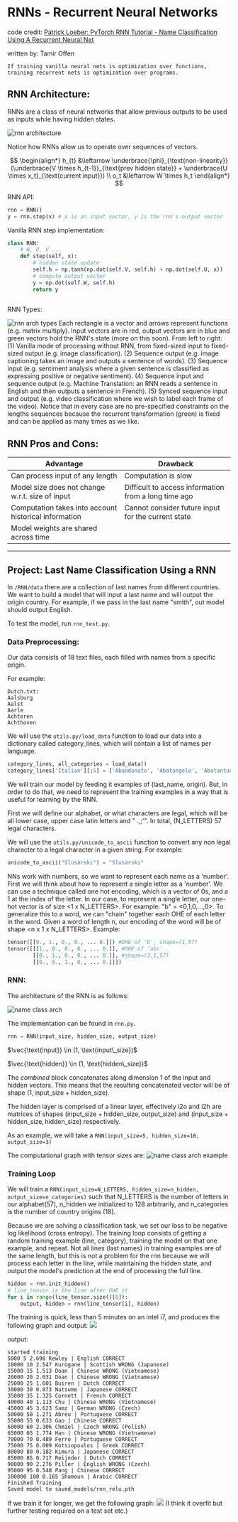 # RNNs - Recurrent Neural Networks
code credit: [Patrick Loeber: PyTorch RNN Tutorial - Name Classification Using A Recurrent Neural Net](https://youtu.be/WEV61GmmPrk?si=l0INF4xULpy-xRar)

written by: Tamir Offen

    If training vanilla neural nets is optimization over functions, training recurrent nets is optimization over programs.

## RNN Architecture:
RNNs are a class of neural networks that allow previous outputs to be used as inputs while having hidden states.

![rnn architecture](/RNN/imgs/rnn_arch.png)

Notice how RNNs allow us to operate over sequences of vectors.

$$
\begin{align*}
h_{t} &\leftarrow \underbrace{\phi}_{\text{non-linearity}}(\underbrace{V \times h_{t-1}}_{\text{prev hidden state}} + \underbrace{U \times x_t}_{\text{current input}}) \\
o_t &\leftarrow W \times h_t
\end{align*}
$$

RNN API:
```python
rnn = RNN()
y = rnn.step(x) # x is an input vector, y is the rnn's output vector
```

Vanilla RNN step implementation:
```python
class RNN:
    # W, U, V ...
    def step(self, x):
        # hidden state update:
        self.h = np.tanh(np.dot(self.V, self.h) + np.dot(self.U, x))
        # compute output vector
        y = np.dot(self.W, self.h)
        return y
        
```

RNN Types:

![rnn arch types](/RNN/imgs/rnn_types.png)
Each rectangle is a vector and arrows represent functions (e.g. matrix multiply). Input vectors are in red, output vectors are in blue and green vectors hold the RNN's state (more on this soon). From left to right: (1) Vanilla mode of processing without RNN, from fixed-sized input to fixed-sized output (e.g. image classification). (2) Sequence output (e.g. image captioning takes an image and outputs a sentence of words). (3) Sequence input (e.g. sentiment analysis where a given sentence is classified as expressing positive or negative sentiment). (4) Sequence input and sequence output (e.g. Machine Translation: an RNN reads a sentence in English and then outputs a sentence in French). (5) Synced sequence input and output (e.g. video classification where we wish to label each frame of the video). Notice that in every case are no pre-specified constraints on the lengths sequences because the recurrent transformation (green) is fixed and can be applied as many times as we like.

## RNN Pros and Cons:
| Advantage | Drawback |
| --- | --- |
| Can process input of any length | Computation is slow|
| Model size does not change w.r.t. size of input | Difficult to access information from a long time ago|
| Computation takes into account historical information | Cannot consider future input for the current state|
| Model weights are shared across time | |

---

## Project: Last Name Classification Using a RNN
In `/RNN/data` there are a collection of last names from different countries. We want to build a model that will input a last name and will output the origin country. For example, if we pass in the last name "smith", out model should output English.

To test the model, run `rnn_test.py`.

### **Data Preprocessing**:
Our data consists of 18 text files, each filled with names from a specific origin. 

For example: 

    Dutch.txt:
    Aalsburg
    Aalst
    Aarle
    Achteren
    Achthoven

We will use the `utils.py/load_data` function to load our data into a dictionary called category_lines, which will contain a list of names per language.
```python
category_lines, all_categories = load_data()
category_lines['Italian'][:5] = ['Abandonato', 'Abatangelo', 'Abatantuono', 'Abate', 'Abategiovanni']
```

We will train our model by feeding it examples of (last_name, origin). But, in order to do that, we need to represent the training examples in a way that is useful for learning by the RNN.

First we will define our alphabet, or what characters are legal, which will be all lower case, upper case latin letters and " .,;'". In total, (N_LETTERS) 57 legal characters.

We will use the `utils.py/unicode_to_ascii` function to convert any non legal character to a legal character in a given string. For example:
```python
unicode_to_ascii("Ślusàrski") = "Slusarski"
```

NNs work with numbers, so we want to represent each name as a 'number'. First we will think about how to represent a single letter as a 'number'. We can use a technique called one hot encoding, which is a vector of 0s, and a 1 at the index of the letter. In our case, to represent a single letter, our one-hot vector is of size 
<1 x N_LETTERS>. For example: "b" = <0,1,0,...,0>. To generalize this to a word, we can "chain" together each OHE of each letter in the word. Given a word of length n, our encoding of the word will be of shape <n x 1 x N_LETTERS>.
Example: 

```python
tensor([[0., 1., 0., 0., ... 0.]]) #OHE of 'b', shape=(1,57)
tensor([[[1., 0., 0., 0., ... 0.]], #OHE of 'abc'
        [[0., 1., 0., 0., ... 0.]], #shape=(3,1,57)
        [[0., 0., 1., 0., ... 0.]]])
```


### **RNN**:
The architecture of the RNN is as follows:

![name class arch](/RNN/imgs/name_class_arch.png)

The implementation can be found in `rnn.py`.

```python
rnn = RNN(input_size, hidden_size, output_size)
```

$\vec{\text{input}} \in (1, \text{input\_size})$

$\vec{\text{hidden}} \in (1, \text{hidden\_size})$

The *combined* block concatenates along dimension 1 of the input and hidden vectors. This means that the resulting concatenated vector will be of shape $(1, \text{input\_size}+\text{hidden\_size})$.

The hidden layer is comprised of a linear layer, effectively i2o and i2h are matrices of shapes $(\text{input\_size}+\text{hidden\_size},\text{output\_size})$ and $(\text{input\_size}+\text{hidden\_size},\text{hidden\_size})$ respectively.

As an example, we will take a `RNN(input_size=5, hidden_size=16, output_size=3)`

The computational graph with tensor sizes are:
![name class arch example](/RNN/imgs/name_class_arch_example.png)

### **Training Loop**
We will train a `RNN(input_size=N_LETTERS, hidden_size=n_hidden, output_size=n_categories)` such that N_LETTERS is the number of letters in our alphabet(57), n_hidden we initialized to 128 arbitrarily, and n_categories is the number of country origins (18).

Because we are solving a classification task, we set our loss to be negative log likelihood (cross entropy). The training loop consists of getting a random training example (line, category), training the model on that one example, and repeat. Not all lines (last names) in training examples are of the same length, but this is not a problem for the rnn because we will process each letter in the line, while maintaining the hidden state, and output the model's prediction at the end of processing the full line. 

```python
hidden = rnn.init_hidden()
# line_tensor is the line after OHE it
for i in range(line_tensor.size()[0]):
    output, hidden = rnn(line_tensor[i], hidden)
```

The training is quick, less than 5 minutes on an intel i7, and produces the following graph and output:
![](imgs/train_graph_relu.png)

output:
```
started training
5000 5 2.698 Kewley | English CORRECT
10000 10 2.547 Kurogane | Scottish WRONG (Japanese)
15000 15 1.513 Doan | Chinese WRONG (Vietnamese)
20000 20 2.031 Doan | Chinese WRONG (Vietnamese)
25000 25 1.601 Buiren | Dutch CORRECT
30000 30 0.873 Natsume | Japanese CORRECT
35000 35 1.325 Cornett | French CORRECT
40000 40 1.113 Chu | Chinese WRONG (Vietnamese)
45000 45 3.623 Samz | German WRONG (Czech)
50000 50 1.271 Abreu | Portuguese CORRECT
55000 55 0.633 Gao | Chinese CORRECT
60000 60 2.306 Chmiel | Czech WRONG (Polish)
65000 65 1.774 Han | Chinese WRONG (Vietnamese)
70000 70 0.489 Ferro | Portuguese CORRECT
75000 75 0.009 Kotsiopoulos | Greek CORRECT
80000 80 0.182 Kimura | Japanese CORRECT
85000 85 0.717 Reijnder | Dutch CORRECT
90000 90 2.276 Piller | English WRONG (Czech)
95000 95 0.548 Pang | Chinese CORRECT
100000 100 0.165 Shamoun | Arabic CORRECT
Finished Training
Saved model to saved_models/rnn_relu.pth
```


If we train it for longer, we get the following graph:
![](imgs/train_graph_long.png)
(I think it overfit but further testing required on a test set etc.)

